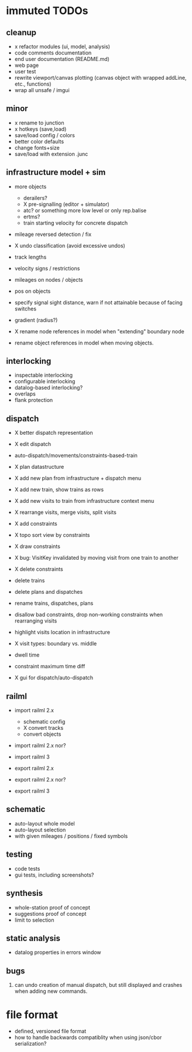 # immuted TODOs

## cleanup
* x refactor modules (ui, model, analysis)
* code comments documentation
* end user documentation (README.md)
* web page
* user test
* rewrite viewport/canvas plotting (canvas object with wrapped addLine, etc., functions)
* wrap all unsafe / imgui

## minor
* x  rename to junction
* x  hotkeys (save,load)
* save/load config / colors
* better color defaults
* change fonts+size
* save/load with extension .junc

## infrastructure model + sim
* more objects
  * derailers?
  * X pre-signalling (editor + simulator)
  * atc? or something more low level
         or only rep.balise
  * ertms?
  * train starting velocity for concrete dispatch

* mileage reversed detection / fix
* X undo classification (avoid excessive undos)
* track lengths
* velocity signs / restrictions
* mileages on nodes / objects
* pos on objects
* specify signal sight distance, warn if not attainable because of facing switches
* gradient (radius?)

* X rename node references in model when "extending" boundary node
*   rename object references in model when moving objects.

## interlocking
* inspectable interlocking
* configurable interlocking
* datalog-based interlocking?
* overlaps
* flank protection

## dispatch
* X better dispatch representation
* X edit dispatch

* auto-dispatch/movements/constraints-based-train
 * X plan datastructure
 * X add new plan from infrastructure + dispatch menu
 * X add new train, show trains as rows
 * X add new visits to train from infrastructure context menu
 * X rearrange visits, merge visits, split visits
 * X add constraints
 * X topo sort view by constraints
 * X draw constraints
 * X bug: VisitKey invalidated by moving visit from one train to another
 * X delete constraints
 *   delete trains
 *   delete plans and dispatches
 *   rename trains, dispatches, plans
 *   disallow bad constraints, drop non-working constraints when rearranging visits
 *   highlight visits location in infrastructure
 * X visit types: boundary vs. middle
 *   dwell time
 *   constraint maximum time diff

* X gui for dispatch/auto-dispatch

## railml

* import railml 2.x 
  * schematic config
  * X  convert tracks
  *    convert objects

* import railml 2.x nor?
* import railml 3
* export railml 2.x
* export railml 2.x nor?
* export railml 3

## schematic
* auto-layout whole model
* auto-layout selection
* with given mileages / positions / fixed symbols

## testing

* code tests
* gui tests, including screenshots?

## synthesis

* whole-station proof of concept
* suggestions proof of concept
* limit to selection

## static analysis

* datalog properties in errors window


## bugs
1. can undo creation of manual dispatch, but still displayed and crashes when adding new commands.

# file format

* defined, versioned file format 
* how to handle backwards compatiblity when using json/cbor serialization?





